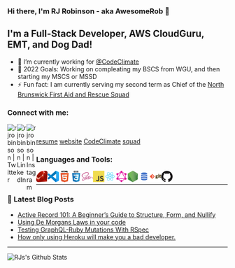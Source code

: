 ### Hi there, I'm RJ Robinson - aka AwesomeRob 👋

## I'm a Full-Stack Developer, AWS CloudGuru, EMT, and Dog Dad!
- 🔭 I’m currently working for [@CodeClimate](https://codeclimate.com)
- 🥅 2022 Goals: Working on compleating my BSCS from WGU, and then starting my MSCS or MSSD
- ⚡ Fun fact: I am currently serving my second term as Chief of the [North Brunswick First Aid and Rescue Squad](https://nbfars.org)

### Connect with me:

[<img align="left" alt="rjrobinson | Twitter" width="22px" src="https://cdn.jsdelivr.net/npm/simple-icons@v3/icons/twitter.svg" />][twitter]
[<img align="left" alt="rjrobinson | LinkedIn" width="22px" src="https://cdn.jsdelivr.net/npm/simple-icons@v3/icons/linkedin.svg" />][linkedin]
[<img align="left" alt="rjrobinson | Instagram" width="22px" src="https://cdn.jsdelivr.net/npm/simple-icons@v3/icons/instagram.svg" />][instagram]
<br />

[resume](https://github.com/rjrobinson/rjrobinson/blob/master/RESUME.md)
[website](https://rjrobinson.dev) 
[CodeClimate](https://codeclimate.com) 
[squad](https://nbfars.org) 
### Languages and Tools:

[<img align="left" alt="HTML5" width="26px" src="https://raw.githubusercontent.com/github/explore/80688e429a7d4ef2fca1e82350fe8e3517d3494d/topics/ruby/ruby.png" />][linkedin]
[<img align="left" alt="Visual Studio Code" width="26px" src="https://raw.githubusercontent.com/github/explore/80688e429a7d4ef2fca1e82350fe8e3517d3494d/topics/visual-studio-code/visual-studio-code.png" />][linkedin]
[<img align="left" alt="HTML5" width="26px" src="https://raw.githubusercontent.com/github/explore/80688e429a7d4ef2fca1e82350fe8e3517d3494d/topics/html/html.png" />][linkedin]
[<img align="left" alt="CSS3" width="26px" src="https://raw.githubusercontent.com/github/explore/80688e429a7d4ef2fca1e82350fe8e3517d3494d/topics/css/css.png" />][linkedin]
[<img align="left" alt="Sass" width="26px" src="https://raw.githubusercontent.com/github/explore/80688e429a7d4ef2fca1e82350fe8e3517d3494d/topics/sass/sass.png" />][linkedin]
[<img align="left" alt="JavaScript" width="26px" src="https://raw.githubusercontent.com/github/explore/80688e429a7d4ef2fca1e82350fe8e3517d3494d/topics/javascript/javascript.png" />][linkedin]
[<img align="left" alt="React" width="26px" src="https://raw.githubusercontent.com/github/explore/80688e429a7d4ef2fca1e82350fe8e3517d3494d/topics/react/react.png" />][linkedin]
[<img align="left" alt="GraphQL" width="26px" src="https://raw.githubusercontent.com/github/explore/80688e429a7d4ef2fca1e82350fe8e3517d3494d/topics/graphql/graphql.png" />][linkedin]
[<img align="left" alt="Node.js" width="26px" src="https://raw.githubusercontent.com/github/explore/80688e429a7d4ef2fca1e82350fe8e3517d3494d/topics/nodejs/nodejs.png" />][linkedin]
[<img align="left" alt="SQL" width="26px" src="https://raw.githubusercontent.com/github/explore/80688e429a7d4ef2fca1e82350fe8e3517d3494d/topics/sql/sql.png" />][linkedin]
[<img align="left" alt="Git" width="26px" src="https://raw.githubusercontent.com/github/explore/80688e429a7d4ef2fca1e82350fe8e3517d3494d/topics/git/git.png" />][linkedin]
[<img align="left" alt="GitHub" width="26px" src="https://raw.githubusercontent.com/github/explore/78df643247d429f6cc873026c0622819ad797942/topics/github/github.png" />][linkedin]
<br />

---

### 📕 Latest Blog Posts
<!-- BLOG-POST-LIST:START -->
- [Active Record 101: A Beginner’s Guide to Structure, Form, and Nullify](https://medium.com/@RJrobinson/active-record-101-a-beginners-guide-to-structure-form-and-nullify-6b6a3bd1f600?source=rss-3a1e7768af4------2)
- [Using De Morgans Laws in your code](https://medium.com/@RJrobinson/using-de-morgans-laws-in-your-code-876ac8524d0a?source=rss-3a1e7768af4------2)
- [Testing GraphQL-Ruby Mutations With RSpec](https://medium.com/@RJrobinson/testing-graphql-ruby-mutations-with-rspec-f5c7d02b1e58?source=rss-3a1e7768af4------2)
- [How only using Heroku will make you a bad developer.](https://medium.com/@RJrobinson/how-only-using-heroku-will-make-you-a-bad-developer-4c1570f56f92?source=rss-3a1e7768af4------2)
<!-- BLOG-POST-LIST:END -->
---

<img align="left" alt="RJs's Github Stats" src="https://github-readme-stats.vercel.app/api?username=rjrobinson&show_icons=true&hide_border=true" />

[website]: https://rjrobinson.dev
[twitter]: https://twitter.com/_awesomeRob
[youtube]: https://youtube.com/rjrobinson
[instagram]: https://instagram.com/rjrobinson82
[linkedin]: https://linkedin.com/in/robert-j-robinson
[resume]: https://github.com/rjrobinson/rjrobinson/blob/master/RESUME.md
